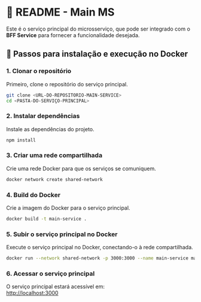 
# 📖 README - Main MS

Este é o serviço principal do microsserviço, que pode ser integrado com o **BFF Service** para fornecer a funcionalidade desejada.

## 🔧 Passos para instalação e execução no Docker

### 1. Clonar o repositório
Primeiro, clone o repositório do serviço principal.

```bash
git clone <URL-DO-REPOSITORIO-MAIN-SERVICE>
cd <PASTA-DO-SERVIÇO-PRINCIPAL>
```

### 2. Instalar dependências
Instale as dependências do projeto.

```bash
npm install
```

### 3. Criar uma rede compartilhada
Crie uma rede Docker para que os serviços se comuniquem.

```bash
docker network create shared-network
```

### 4. Build do Docker
Crie a imagem do Docker para o serviço principal.

```bash
docker build -t main-service .
```

### 5. Subir o serviço principal no Docker
Execute o serviço principal no Docker, conectando-o à rede compartilhada.

```bash
docker run --network shared-network -p 3000:3000 --name main-service main-service
```

### 6. Acessar o serviço principal
O serviço principal estará acessível em:  
[http://localhost:3000](http://localhost:3000)
